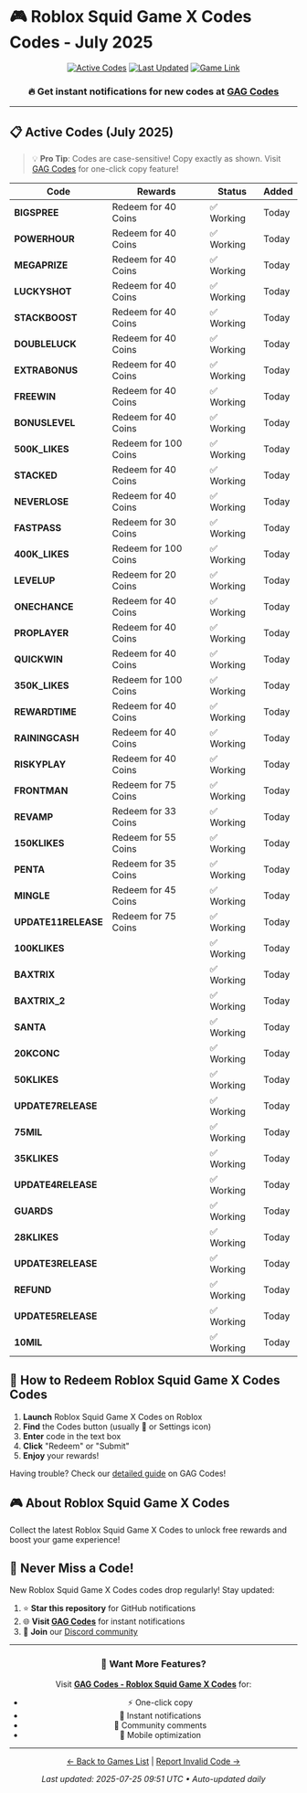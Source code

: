 # 🎮 Roblox Squid Game X Codes Codes - July 2025

<div align="center">

[![Active Codes](https://img.shields.io/badge/Active%20Codes-44-brightgreen)](https://gagcodes.com/roblox/roblox-squid-game-x)
[![Last Updated](https://img.shields.io/badge/Last%20Updated-Today-orange)](https://gagcodes.com/roblox/roblox-squid-game-x)
[![Game Link](https://img.shields.io/badge/Play-Roblox%20Squid%20Game%20X%20Codes-red)](https://www.roblox.com/games/)

### 🔥 **Get instant notifications for new codes at [GAG Codes](https://gagcodes.com/roblox/roblox-squid-game-x)**

</div>

---

## 📋 Active Codes (July 2025)

> 💡 **Pro Tip**: Codes are case-sensitive! Copy exactly as shown. Visit [GAG Codes](https://gagcodes.com/roblox/roblox-squid-game-x) for one-click copy feature!

| Code | Rewards | Status | Added |
|------|---------|--------|-------|
| **BIGSPREE** | Redeem for 40 Coins | ✅ Working | Today |
| **POWERHOUR** | Redeem for 40 Coins | ✅ Working | Today |
| **MEGAPRIZE** | Redeem for 40 Coins | ✅ Working | Today |
| **LUCKYSHOT** | Redeem for 40 Coins | ✅ Working | Today |
| **STACKBOOST** | Redeem for 40 Coins | ✅ Working | Today |
| **DOUBLELUCK** | Redeem for 40 Coins | ✅ Working | Today |
| **EXTRABONUS** | Redeem for 40 Coins | ✅ Working | Today |
| **FREEWIN** | Redeem for 40 Coins | ✅ Working | Today |
| **BONUSLEVEL** | Redeem for 40 Coins | ✅ Working | Today |
| **500K_LIKES** | Redeem for 100 Coins | ✅ Working | Today |
| **STACKED** | Redeem for 40 Coins | ✅ Working | Today |
| **NEVERLOSE** | Redeem for 40 Coins | ✅ Working | Today |
| **FASTPASS** | Redeem for 30 Coins | ✅ Working | Today |
| **400K_LIKES** | Redeem for 100 Coins | ✅ Working | Today |
| **LEVELUP** | Redeem for 20 Coins | ✅ Working | Today |
| **ONECHANCE** | Redeem for 40 Coins | ✅ Working | Today |
| **PROPLAYER** | Redeem for 40 Coins | ✅ Working | Today |
| **QUICKWIN** | Redeem for 40 Coins | ✅ Working | Today |
| **350K_LIKES** | Redeem for 100 Coins | ✅ Working | Today |
| **REWARDTIME** | Redeem for 40 Coins | ✅ Working | Today |
| **RAININGCASH** | Redeem for 40 Coins | ✅ Working | Today |
| **RISKYPLAY** | Redeem for 40 Coins | ✅ Working | Today |
| **FRONTMAN** | Redeem for 75 Coins | ✅ Working | Today |
| **REVAMP** | Redeem for 33 Coins | ✅ Working | Today |
| **150KLIKES** | Redeem for 55 Coins | ✅ Working | Today |
| **PENTA** | Redeem for 35 Coins | ✅ Working | Today |
| **MINGLE** | Redeem for 45 Coins | ✅ Working | Today |
| **UPDATE11RELEASE** | Redeem for 75 Coins | ✅ Working | Today |
| **100KLIKES** |  | ✅ Working | Today |
| **BAXTRIX** |  | ✅ Working | Today |
| **BAXTRIX_2** |  | ✅ Working | Today |
| **SANTA** |  | ✅ Working | Today |
| **20KCONC** |  | ✅ Working | Today |
| **50KLIKES** |  | ✅ Working | Today |
| **UPDATE7RELEASE** |  | ✅ Working | Today |
| **75MIL** |  | ✅ Working | Today |
| **35KLIKES** |  | ✅ Working | Today |
| **UPDATE4RELEASE** |  | ✅ Working | Today |
| **GUARDS** |  | ✅ Working | Today |
| **28KLIKES** |  | ✅ Working | Today |
| **UPDATE3RELEASE** |  | ✅ Working | Today |
| **REFUND** |  | ✅ Working | Today |
| **UPDATE5RELEASE** |  | ✅ Working | Today |
| **10MIL** |  | ✅ Working | Today |


## 📖 How to Redeem Roblox Squid Game X Codes Codes

1. **Launch** Roblox Squid Game X Codes on Roblox
2. **Find** the Codes button (usually 🎁 or Settings icon)
3. **Enter** code in the text box
4. **Click** "Redeem" or "Submit"
5. **Enjoy** your rewards!

Having trouble? Check our [detailed guide](https://gagcodes.com/roblox/roblox-squid-game-x#how-to-redeem) on GAG Codes!

## 🎮 About Roblox Squid Game X Codes

Collect the latest Roblox Squid Game X Codes to unlock free rewards and boost your game experience!

## 🔔 Never Miss a Code!

New Roblox Squid Game X Codes codes drop regularly! Stay updated:

1. ⭐ **Star this repository** for GitHub notifications
2. 🌐 **Visit [GAG Codes](https://gagcodes.com/roblox/roblox-squid-game-x)** for instant notifications
3. 💬 **Join** our [Discord community](https://gagcodes.com/discord)

---

<div align="center">

### 🚀 Want More Features?

Visit [**GAG Codes - Roblox Squid Game X Codes**](https://gagcodes.com/roblox/roblox-squid-game-x) for:
- ⚡ One-click copy
- 🔔 Instant notifications  
- 💬 Community comments
- 📱 Mobile optimization

---

[← Back to Games List](README.md) | [Report Invalid Code →](https://github.com/yourusername/roblox-codes-directory/issues)

*Last updated: 2025-07-25 09:51 UTC • Auto-updated daily*

</div>